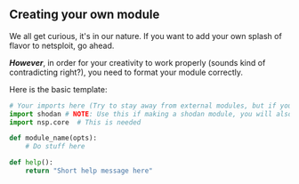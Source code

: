 ## Creating your own module

We all get curious, it's in our nature. If you want to add your own splash of flavor to netsploit, go ahead.

___However___, in order for your creativity to work properly (sounds kind of contradicting right?), you need to format your module correctly.

Here is the basic template:

```python
# Your imports here (Try to stay away from external modules, but if you really need it I might make an exception)
import shodan # NOTE: Use this if making a shodan module, you will also need the api as a parameter in run()
import nsp.core  # This is needed

def module_name(opts):
    # Do stuff here

def help():
    return "Short help message here"


```
